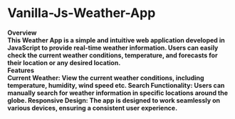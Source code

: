 # Vanilla-Js-Weather-App
<strong> Overview <strong/>
<br>
This Weather App is a simple and intuitive web application developed in JavaScript to provide real-time weather information. 
Users can easily check the current weather conditions, temperature, and forecasts for their location or any desired location.
<br>
<strong> Features <strong/>
<br>
Current Weather: View the current weather conditions, including temperature, humidity, wind speed etc.
Search Functionality: Users can manually search for weather information in specific locations around the globe.
Responsive Design: The app is designed to work seamlessly on various devices, ensuring a consistent user experience.
